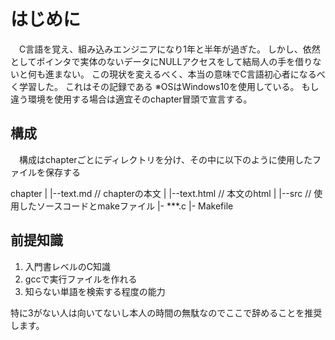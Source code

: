 # はじめに
　C言語を覚え、組み込みエンジニアになり1年と半年が過ぎた。
しかし、依然としてポインタで実体のないデータにNULLアクセスをして結局人の手を借りないと何も進まない。
この現状を変えるべく、本当の意味でC言語初心者になるべく学習した。
これはその記録である
※OSはWindows10を使用している。
もし違う環境を使用する場合は適宜そのchapter冒頭で宣言する。

## 構成
　構成はchapterごとにディレクトリを分け、その中に以下のように使用したファイルを保存する

chapter
|
|--text.md // chapterの本文
|
|--text.html // 本文のhtml
|
|--src // 使用したソースコードとmakeファイル
	|- ***.c
	|- Makefile

## 前提知識
1. 入門書レベルのC知識
2. gccで実行ファイルを作れる
3. 知らない単語を検索する程度の能力

特に3がない人は向いてないし本人の時間の無駄なのでここで辞めることを推奨します。